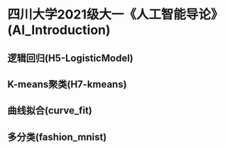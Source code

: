 # 四川大学2021级大一《人工智能导论》(AI_Introduction) 

## 逻辑回归(H5-LogisticModel)

## K-means聚类(H7-kmeans)

## 曲线拟合(curve_fit)

## 多分类(fashion_mnist)
